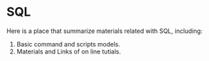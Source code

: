 # SQL

Here is a place that summarize materials related with SQL, including:

1) Basic command and scripts models.
2) Materials and Links of on line tutials.
